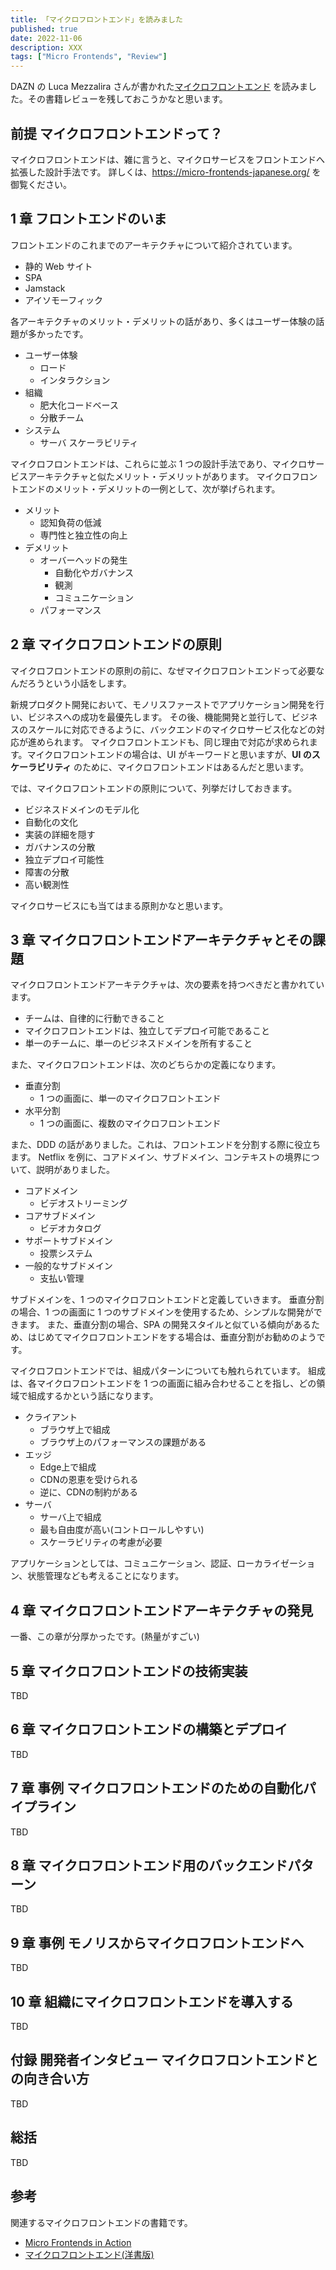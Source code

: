 ```yaml
---
title: 「マイクロフロントエンド」を読みました
published: true
date: 2022-11-06
description: XXX
tags: ["Micro Frontends", "Review"]
---
```


DAZN の Luca Mezzalira さんが書かれた[マイクロフロントエンド](https://www.oreilly.co.jp/books/9784814400027/) を読みました。その書籍レビューを残しておこうかなと思います。

## 前提 マイクロフロントエンドって？

マイクロフロントエンドは、雑に言うと、マイクロサービスをフロントエンドへ拡張した設計手法です。
詳しくは、https://micro-frontends-japanese.org/ を御覧ください。

## 1 章 フロントエンドのいま

フロントエンドのこれまでのアーキテクチャについて紹介されています。

- 静的 Web サイト
- SPA
- Jamstack
- アイソモーフィック

各アーキテクチャのメリット・デメリットの話があり、多くはユーザー体験の話題が多かったです。

- ユーザー体験
  - ロード
  - インタラクション
- 組織
  - 肥大化コードベース
  - 分散チーム
- システム
  - サーバ スケーラビリティ

マイクロフロントエンドは、これらに並ぶ 1 つの設計手法であり、マイクロサービスアーキテクチャと似たメリット・デメリットがあります。
マイクロフロントエンドのメリット・デメリットの一例として、次が挙げられます。

- メリット
  - 認知負荷の低減
  - 専門性と独立性の向上
- デメリット
  - オーバーヘッドの発生
    - 自動化やガバナンス
    - 観測
    - コミュニケーション
  - パフォーマンス

<!-- これは個人の感想ですが、これまでのフロントエンドアーキテクチャは、ブラウザというプラットフォーム上という制約下におけるユーザー体験に重きを置いていて、
マイクロフロントエンドは、組織や開発者といった社内への重きが大きい印象です。副次的な効果として、スピーディーな価値提供、統一的な UX 提供というメリットもあると思っています。 -->

## 2 章 マイクロフロントエンドの原則

マイクロフロントエンドの原則の前に、なぜマイクロフロントエンドって必要なんだろうという小話をします。

新規プロダクト開発において、モノリスファーストでアプリケーション開発を行い、ビジネスへの成功を最優先します。
その後、機能開発と並行して、ビジネスのスケールに対応できるように、バックエンドのマイクロサービス化などの対応が進められます。
マイクロフロントエンドも、同じ理由で対応が求められます。マイクロフロントエンドの場合は、UI がキーワードと思いますが、**UI のスケーラビリティ** のために、マイクロフロントエンドはあるんだと思います。

では、マイクロフロントエンドの原則について、列挙だけしておきます。

- ビジネスドメインのモデル化
- 自動化の文化
- 実装の詳細を隠す
- ガバナンスの分散
- 独立デプロイ可能性
- 障害の分散
- 高い観測性

マイクロサービスにも当てはまる原則かなと思います。

## 3 章 マイクロフロントエンドアーキテクチャとその課題

マイクロフロントエンドアーキテクチャは、次の要素を持つべきだと書かれています。

- チームは、自律的に行動できること
- マイクロフロントエンドは、独立してデプロイ可能であること
- 単一のチームに、単一のビジネスドメインを所有すること

また、マイクロフロントエンドは、次のどちらかの定義になります。

- 垂直分割
  - 1 つの画面に、単一のマイクロフロントエンド
- 水平分割
  - 1 つの画面に、複数のマイクロフロントエンド

また、DDD の話がありました。これは、フロントエンドを分割する際に役立ちます。
Netflix を例に、コアドメイン、サブドメイン、コンテキストの境界について、説明がありました。

- コアドメイン
  - ビデオストリーミング
- コアサブドメイン
  - ビデオカタログ
- サポートサブドメイン
  - 投票システム
- 一般的なサブドメイン
  - 支払い管理

サブドメインを、1 つのマイクロフロントエンドと定義していきます。
垂直分割の場合、1 つの画面に 1 つのサブドメインを使用するため、シンプルな開発ができます。
また、垂直分割の場合、SPA の開発スタイルと似ている傾向があるため、はじめてマイクロフロントエンドをする場合は、垂直分割がお勧めのようです。

マイクロフロントエンドでは、組成パターンについても触れられています。
組成は、各マイクロフロントエンドを 1 つの画面に組み合わせることを指し、どの領域で組成するかという話になります。

- クライアント
  - ブラウザ上で組成
  - ブラウザ上のパフォーマンスの課題がある
- エッジ
  - Edge上で組成
  - CDNの恩恵を受けられる
  - 逆に、CDNの制約がある
- サーバ
  - サーバ上で組成
  - 最も自由度が高い(コントロールしやすい)
  - スケーラビリティの考慮が必要

アプリケーションとしては、コミュニケーション、認証、ローカライゼーション、状態管理なども考えることになります。

## 4 章 マイクロフロントエンドアーキテクチャの発見

一番、この章が分厚かったです。(熱量がすごい)


## 5 章 マイクロフロントエンドの技術実装

TBD

## 6 章 マイクロフロントエンドの構築とデプロイ

TBD

## 7 章 事例 マイクロフロントエンドのための自動化パイプライン

TBD

## 8 章 マイクロフロントエンド用のバックエンドパターン

TBD

## 9 章 事例 モノリスからマイクロフロントエンドへ

TBD

## 10 章 組織にマイクロフロントエンドを導入する

TBD

## 付録 開発者インタビュー マイクロフロントエンドとの向き合い方

TBD

## 総括

TBD

## 参考

関連するマイクロフロントエンドの書籍です。

- [Micro Frontends in Action](https://www.oreilly.com/library/view/micro-frontends-in/9781617296871/)
- [マイクロフロントエンド(洋書版)](https://www.oreilly.com/library/view/building-micro-frontends/9781492082989/)
